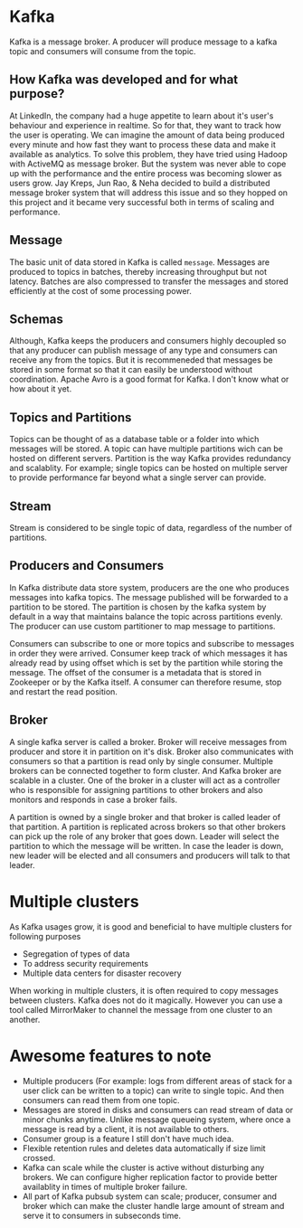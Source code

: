 # Kafka

Kafka is a message broker. A producer will produce message to a kafka topic and consumers will consume from the topic. 

## How Kafka was developed and for what purpose?

At LinkedIn, the company had a huge appetite to learn about it's user's behaviour and experience in realtime. So for that, they 
want to track how the user is operating. We can imagine the amount of data being produced every minute and how fast they want 
to process these data and make it available as analytics. To solve this problem, they have tried using Hadoop with ActiveMQ as 
message broker. But the system was never able to cope up with the performance and the entire process was becoming slower as users 
grow. Jay Kreps, Jun Rao, & Neha decided to build a distributed message broker system that will address this issue and so they 
hopped on this project and it became very successful both in terms of scaling and performance. 


## Message
The basic unit of data stored in Kafka is called `message`. Messages are produced to topics in batches, thereby increasing throughput but not latency. Batches are also compressed to transfer the messages and stored efficiently at the cost of some processing power. 

## Schemas
Although, Kafka keeps the producers and consumers highly decoupled so that any producer can publish message of any type and consumers can receive any from the topics. But it is recommeneded that messages be stored in some format so that it can easily be understood without coordination. Apache Avro is a good format for Kafka. I don't know what or how about it yet. 


## Topics and Partitions
Topics can be thought of as a database table or a folder into which messages will be stored. A topic can have multiple partitions wich can be hosted on different servers. Partition is the way Kafka provides redundancy and scalablity. For example; single topics can be hosted on multiple server to provide performance far beyond what a single server can provide. 


## Stream
Stream is considered to be single topic of data, regardless of the number of partitions. 

## Producers and Consumers
In Kafka distribute data store system, producers are the one who produces messages into kafka topics. The message published will be forwarded to a partition to be stored. The partition is chosen by the kafka system by default in a way that maintains balance the topic across partitions evenly. The producer can use custom partitioner to map message to partitions. 

Consumers can subscribe to one or more topics and subscribe to messages in order they were arrived. Consumer keep track of which messages it has already read by using offset which is set by the partition while storing the message. The offset of the consumer is a metadata that is stored in Zookeeper or by the Kafka itself. A consumer can therefore resume, stop and restart the read position. 

## Broker
A single kafka server is called a broker. Broker will receive messages from producer and store it in partition on it's disk. Broker also communicates with consumers so that a partition is read only by single consumer. Multiple brokers can be connected together to form cluster. And Kafka broker are scalable in a cluster. One of the broker in a cluster will act as a controller who is responsible for assigning partitions to other brokers and also monitors and responds in case a broker fails.

A partition is owned by a single broker and that broker is called leader of that partition. A partition is replicated across brokers so that other brokers can pick up the role of any broker that goes down. Leader will select the partition to which the message will be written. In case the leader is down, new leader will be elected and all consumers and producers will talk to that leader. 

# Multiple clusters
As Kafka usages grow, it is good and beneficial to have multiple clusters for following purposes

- Segregation of types of data
- To address security requirements
- Multiple data centers for disaster recovery


When working in multiple clusters, it is often required to copy messages between clusters. Kafka does not do it magically. However you can use a tool called MirrorMaker to channel the message from one cluster to an another. 

# Awesome features to note
- Multiple producers (For example: logs from different areas of stack for a user click can be written to a topic) can write to single topic. And then consumers can read them from one topic. 
- Messages are stored in disks and consumers can read stream of data or minor chunks anytime. Unlike message queueing system, where once a message is read by a client, it is not available to others.
- Consumer group is a feature I still don't have much idea.
- Flexible retention rules and deletes data automatically if size limit crossed.
- Kafka can scale while the cluster is active without disturbing any brokers. We can configure higher replication factor to provide better availablity in times of multiple broker failure. 
- All part of Kafka pubsub system can scale; producer, consumer and broker which can make the cluster handle large amount of stream and serve it to consumers in subseconds time.





